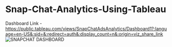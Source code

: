 # Snap-Chat-Analytics-Using-Tableau
Dashboard Link -  https://public.tableau.com/views/SnapChatAdsAnalytics/Dashboard1?:language=en-US&:sid=&:redirect=auth&:display_count=n&:origin=viz_share_link
![SNAPCHAT DASHBOARD](https://github.com/user-attachments/assets/9d4a7536-5ec5-4f9b-a719-69ea2120a900)

